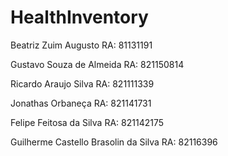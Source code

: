 # HealthInventory

  Beatriz Zuim Augusto RA: 81131191 
  
  
  
  Gustavo Souza de Almeida RA: 821150814
  
  
  
  Ricardo Araujo Silva RA: 821111339
  
  
  
  Jonathas Orbaneça RA: 821141731
  
  
  
  Felipe Feitosa da Silva RA: 821142175
  
  
  
  Guilherme Castello Brasolin da Silva RA: 82116396  
